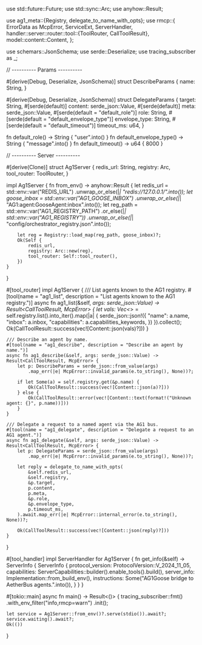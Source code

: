 use std::future::Future;
use std::sync::Arc;
use anyhow::Result;

use ag1_meta::{Registry, delegate_to_name_with_opts};
use rmcp::{
    ErrorData as McpError,
    ServiceExt, 
    ServerHandler,
    handler::server::router::tool::{ToolRouter, CallToolResult},
    model::content::Content,
};

use schemars::JsonSchema;
use serde::Deserialize;
use tracing_subscriber as _;

// ---------- Params ----------

#[derive(Debug, Deserialize, JsonSchema)]
struct DescribeParams {
    name: String,
}

#[derive(Debug, Deserialize, JsonSchema)]
struct DelegateParams {
    target: String,
    #[serde(default)] content: serde_json::Value,
    #[serde(default)] meta: serde_json::Value,
    #[serde(default = "default_role")] role: String,
    #[serde(default = "default_envelope_type")] envelope_type: String,
    #[serde(default = "default_timeout")] timeout_ms: u64,
}

fn default_role() -> String { "user".into() }
fn default_envelope_type() -> String { "message".into() }
fn default_timeout() -> u64 { 8000 }

// ---------- Server ----------

#[derive(Clone)]
struct Ag1Server {
    redis_url: String,
    registry: Arc<Registry>,
    tool_router: ToolRouter<Self>,
}

impl Ag1Server {
    fn from_env() -> anyhow::Result<Self> {
        let redis_url = std::env::var("REDIS_URL")
            .unwrap_or_else(|_| "redis://127.0.0.1/".into());
        let goose_inbox = std::env::var("AG1_GOOSE_INBOX")
            .unwrap_or_else(|_| "AG1:agent:GooseAgent:inbox".into());
        let reg_path = std::env::var("AG1_REGISTRY_PATH")
            .or_else(|_| std::env::var("AG1_REGISTRY"))
            .unwrap_or_else(|_| "config/orchestrator_registry.json".into());

        let reg = Registry::load_map(reg_path, goose_inbox)?;
        Ok(Self {
            redis_url,
            registry: Arc::new(reg),
            tool_router: Self::tool_router(),
        })
    }
}

#[tool_router]
impl Ag1Server {
    /// List agents known to the AG1 registry.
    #[tool(name = "ag1_list", description = "List agents known to the AG1 registry.")]
    async fn ag1_list(&self, _args: serde_json::Value) -> Result<CallToolResult, McpError> {
        let vals: Vec<_> = self.registry.list().into_iter().map(|a| {
            serde_json::json!({
                "name": a.name,
                "inbox": a.inbox,
                "capabilities": a.capabilities_keywords,
            })
        }).collect();
        Ok(CallToolResult::success(vec![Content::json(vals)?]))
    }

    /// Describe an agent by name.
    #[tool(name = "ag1_describe", description = "Describe an agent by name.")]
    async fn ag1_describe(&self, args: serde_json::Value) -> Result<CallToolResult, McpError> {
        let p: DescribeParams = serde_json::from_value(args)
            .map_err(|e| McpError::invalid_params(e.to_string(), None))?;

        if let Some(a) = self.registry.get(&p.name) {
            Ok(CallToolResult::success(vec![Content::json(a)?]))
        } else {
            Ok(CallToolResult::error(vec![Content::text(format!("Unknown agent: {}", p.name))]))
        }
    }

    /// Delegate a request to a named agent via the AG1 bus.
    #[tool(name = "ag1_delegate", description = "Delegate a request to an AG1 agent.")]
    async fn ag1_delegate(&self, args: serde_json::Value) -> Result<CallToolResult, McpError> {
        let p: DelegateParams = serde_json::from_value(args)
            .map_err(|e| McpError::invalid_params(e.to_string(), None))?;

        let reply = delegate_to_name_with_opts(
            &self.redis_url,
            &self.registry,
            &p.target,
            p.content,
            p.meta,
            &p.role,
            &p.envelope_type,
            p.timeout_ms,
        ).await.map_err(|e| McpError::internal_error(e.to_string(), None))?;

        Ok(CallToolResult::success(vec![Content::json(reply)?]))
    }
}

#[tool_handler]
impl ServerHandler for Ag1Server {
    fn get_info(&self) -> ServerInfo {
        ServerInfo {
            protocol_version: ProtocolVersion::V_2024_11_05,
            capabilities: ServerCapabilities::builder().enable_tools().build(),
            server_info: Implementation::from_build_env(),
            instructions: Some("AG1Goose bridge to AetherBus agents.".into()),
        }
    }
}

#[tokio::main]
async fn main() -> Result<()> {
    tracing_subscriber::fmt()
        .with_env_filter("info,rmcp=warn")
        .init();

    let service = Ag1Server::from_env()?.serve(stdio()).await?;
    service.waiting().await?;
    Ok(())
}
